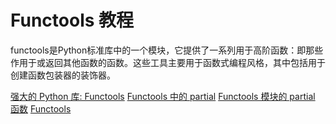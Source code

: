 # Functools 教程

<show-structure depth="3"/>

functools是Python标准库中的一个模块，它提供了一系列用于高阶函数：即那些作用于或返回其他函数的函数。这些工具主要用于函数式编程风格，其中包括用于创建函数包装器的装饰器。


<seealso>
<category ref="ref_docs">
    <a href="https://mp.weixin.qq.com/s/HBru_4EiNPpUpgEFJMB6sQ">强大的 Python 库: Functools</a>
    <a href="https://mp.weixin.qq.com/s/uybKoPeswbAAVM9ICQ895Q">Functools 中的 partial</a>
    <a href="https://mp.weixin.qq.com/s/uybKoPeswbAAVM9ICQ895Q">Functools 模块的 partial 函数</a>
</category>
<category ref="ref_github">
    <a href="https://github.com/functime-org/functime">Functools</a>
</category>
<category ref="ref_issues">
</category>
<category ref="ref_hf">
</category>
<category ref="ref_ms">
</category>
</seealso>

